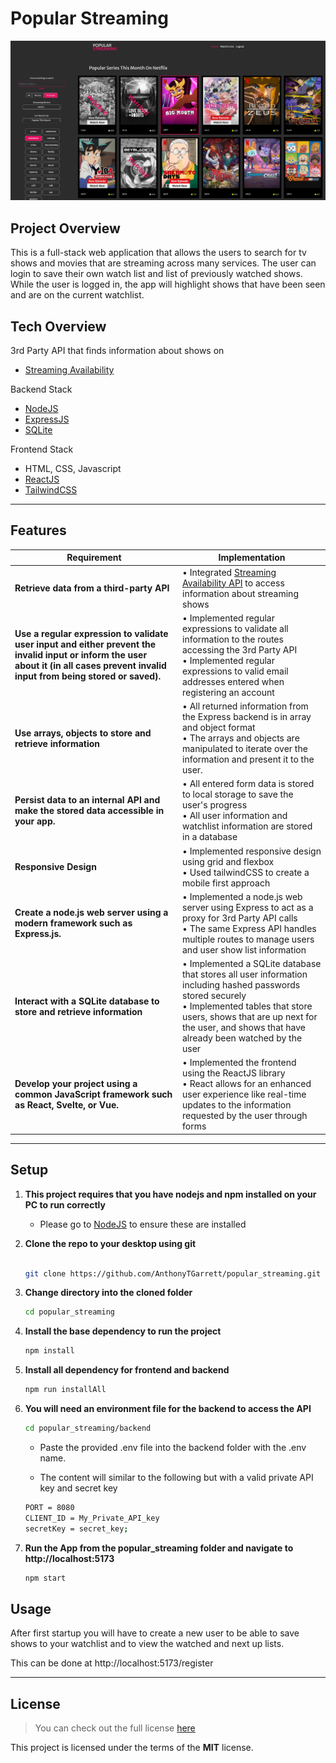 # Popular Streaming

![alt text](img/home_form_showing.png)

## Project Overview

This is a full-stack web application that allows the users to search for tv shows and movies that are streaming across many services. The user can login to save their own watch list and list of previously watched shows. While the user is logged in, the app will highlight shows that have been seen and are on the current watchlist.

## Tech Overview

3rd Party API that finds information about shows on

- [Streaming Availability](https://www.movieofthenight.com/about/api)

Backend Stack

- [NodeJS](https://nodejs.org/en)
- [ExpressJS](https://expressjs.com/)
- [SQLite](https://www.sqlite.org/)

Frontend Stack

- HTML, CSS, Javascript
- [ReactJS](https://react.dev/)
- [TailwindCSS](https://tailwindcss.com/)

---

## Features

| Requirement                                                                                                                                                                           | Implementation                                                                                                                                                                                                                                      |
| ------------------------------------------------------------------------------------------------------------------------------------------------------------------------------------- | --------------------------------------------------------------------------------------------------------------------------------------------------------------------------------------------------------------------------------------------------- |
| **Retrieve data from a third-party API**                                                                                                                                              | • Integrated [Streaming Availability API](https://www.movieofthenight.com/about/api) to access information about streaming shows<br>                                                                                                                |
| **Use a regular expression to validate user input and either prevent the invalid input or inform the user about it (in all cases prevent invalid input from being stored or saved).** | • Implemented regular expressions to validate all information to the routes accessing the 3rd Party API<br>• Implemented regular expressions to valid email addresses entered when registering an account                                           |
| **Use arrays, objects to store and retrieve information**                                                                                                                             | • All returned information from the Express backend is in array and object format<br>• The arrays and objects are manipulated to iterate over the information and present it to the user.                                                           |
| **Persist data to an internal API and make the stored data accessible in your app.**                                                                                                  | • All entered form data is stored to local storage to save the user's progress<br>• All user information and watchlist information are stored in a database                                                                                         |
| **Responsive Design**                                                                                                                                                                 | • Implemented responsive design using grid and flexbox<br>• Used tailwindCSS to create a mobile first approach                                                                                                                                      |
| **Create a node.js web server using a modern framework such as Express.js.**                                                                                                          | • Implemented a node.js web server using Express to act as a proxy for 3rd Party API calls<br> • The same Express API handles multiple routes to manage users and user show list information                                                        |
| **Interact with a SQLite database to store and retrieve information**                                                                                                                 | • Implemented a SQLite database that stores all user information including hashed passwords stored securely<br>• Implemented tables that store users, shows that are up next for the user, and shows that have already been watched by the user<br> |
| **Develop your project using a common JavaScript framework such as React, Svelte, or Vue.**                                                                                           | • Implemented the frontend using the ReactJS library<br>• React allows for an enhanced user experience like real-time updates to the information requested by the user through forms                                                                |

---

## Setup

1.  **This project requires that you have nodejs and npm installed on your PC to run correctly**
    - Please go to [NodeJS](https://nodejs.org/en) to ensure these are installed
2.  **Clone the repo to your desktop using git**

    ```bash

    git clone https://github.com/AnthonyTGarrett/popular_streaming.git
    ```

3.  **Change directory into the cloned folder**

    ```bash
    cd popular_streaming
    ```

4.  **Install the base dependency to run the project**

    ```bash
    npm install
    ```

5.  **Install all dependency for frontend and backend**
    ```bash
    npm run installAll
    ```
6.  **You will need an environment file for the backend to access the API**

    ```bash
    cd popular_streaming/backend
    ```

    - Paste the provided .env file into the backend folder with the .env name.

    - The content will similar to the following but with a valid private API key and secret key

    ```bash
    PORT = 8080
    CLIENT_ID = My_Private_API_key
    secretKey = secret_key;
    ```

7.  **Run the App from the popular_streaming folder and navigate to http://localhost:5173**

    ```bash
    npm start
    ```

## Usage

After first startup you will have to create a new user to be able to save shows to your watchlist and to view the watched and next up lists.

This can be done at http://localhost:5173/register

---

## License

> You can check out the full license [here](https://github.com/IgorAntun/node-chat/blob/master/LICENSE)

This project is licensed under the terms of the **MIT** license.

```

```
